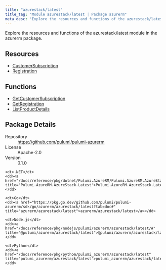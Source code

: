 ```yaml
---
title: "azurestack/latest"
title_tag: "Module azurestack/latest | Package azurerm"
meta_desc: "Explore the resources and functions of the azurestack/latest module in the azurerm package."
---
```


<!-- WARNING: this file was generated by Pulumi Docs Generator. -->
<!-- Do not edit by hand unless you're certain you know what you are doing! -->

Explore the resources and functions of the azurestack/latest module in the azurerm package.

<h2 id="resources">Resources</h2>
<ul class="api">
    <li><a href="customersubscription" title="CustomerSubscription"><span class="symbol resource"></span>CustomerSubscription</a></li>
    <li><a href="registration" title="Registration"><span class="symbol resource"></span>Registration</a></li>
</ul>

<h2 id="functions">Functions</h2>
<ul class="api">
    <li><a href="getcustomersubscription" title="GetCustomerSubscription"><span class="symbol function"></span>GetCustomerSubscription</a></li>
    <li><a href="getregistration" title="GetRegistration"><span class="symbol function"></span>GetRegistration</a></li>
    <li><a href="listproductdetails" title="ListProductDetails"><span class="symbol function"></span>ListProductDetails</a></li>
</ul>

<h2 id="package-details">Package Details</h2>
<dl class="package-details">
	<dt>Repository</dt>
	<dd><a href="https://github.com/pulumi/pulumi-azurerm">https://github.com/pulumi/pulumi-azurerm</a></dd>
	<dt>License</dt>
	<dd>Apache-2.0</dd>
	<dt>Version</dt>
	<dd>0.1.0</dd>
</dl>



<dl class="tabular">

    <dt>.NET</dt>
    <dd><a href="/docs/reference/pkg/dotnet/Pulumi.AzureRM/Pulumi.AzureRM.AzureStack.Latest.html" title="Pulumi.AzureRM.AzureStack.Latest">Pulumi.AzureRM.AzureStack.Latest</a></dd>

    <dt>Go</dt>
    <dd><a href="https://pkg.go.dev/github.com/pulumi/pulumi-azurerm/sdk/go/azurerm/azurestack/latest?tab=doc#" title="azurerm/azurestack/latest">azurerm/azurestack/latest</a></dd>

    <dt>Node.js</dt>
    <dd><a href="/docs/reference/pkg/nodejs/pulumi/azurerm/azurestack/latest/#" title="@pulumi/azurerm/azurestack/latest">@pulumi/azurerm/azurestack/latest</a></dd>

    <dt>Python</dt>
    <dd><a href="/docs/reference/pkg/python/pulumi_azurerm/azurestack/latest" title="pulumi_azurerm/azurestack/latest">pulumi_azurerm/azurestack/latest</a></dd>

</dl>

